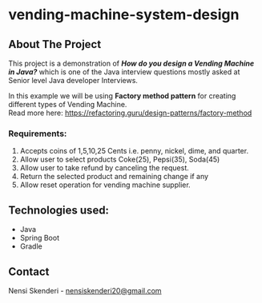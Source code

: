 # vending-machine-system-design

## About The Project

This project is a demonstration of <b><i>How do you design a Vending Machine in Java?</i></b> which is one of the Java interview questions 
mostly asked at Senior level Java developer Interviews.

In this example we will be using <b>Factory method pattern</b> for creating different types of Vending Machine. <br>
Read more here: https://refactoring.guru/design-patterns/factory-method

### Requirements:

 1. Accepts coins of 1,5,10,25 Cents i.e. penny, nickel, dime, and quarter.
 2. Allow user to select products Coke(25), Pepsi(35), Soda(45)
 3. Allow user to take refund by canceling the request.
 4. Return the selected product and remaining change if any
 5. Allow reset operation for vending machine supplier.
 

## Technologies used: 

  * Java
  * Spring Boot
  * Gradle
  
  

## Contact 
Nensi Skenderi - nensiskenderi20@gmail.com
